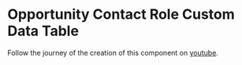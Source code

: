 # Opportunity Contact Role Custom Data Table

Follow the journey of the creation of this component on [youtube](https://www.youtube.com/watch?v=k7n7iLoW-k4&list=PL--1YjRAv5ODGsv9nBPlswYKwlHCI1Y_b).
